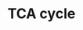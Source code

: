 ---
annotations:
- id: PW:0000002
  parent: classic metabolic pathway
  type: Pathway Ontology
  value: classic metabolic pathway
- id: PW:0000026
  parent: classic metabolic pathway
  type: Pathway Ontology
  value: citric acid cycle pathway
authors:
- MaintBot
- MirellaKalafati
- L Dupuis
- Eweitz
description: The [[wikipedia:citric_acid_cycle|citric acid cycle]], also known as
  the tricarboxylic acid cycle (TCA cycle) or the Krebs cycle, (or rarely, the Szent-Gyorgyi-Krebs
  cycle) is a series of enzyme-catalysed chemical reactions of central importance
  in all living cells that use oxygen as part of cellular respiration. In eukaryotes,
  the citric acid cycle occurs in the matrix of the mitochondrion. The components
  and reactions of the citric acid cycle were established by seminal work from both
  [[wikipedia:Albert_Szent-Gyorgyi|Albert Szent-Gyorgyi]] and [[wikipedia:Hans_Krebs|Hans
  Krebs]]. [From [[wikipedia:Main_Page|Wikipedia]]]
last-edited: 2021-05-24
organisms:
- Gallus gallus
redirect_from:
- /index.php/Pathway:WP770
- /instance/WP770
revision: null
schema-jsonld:
- '@context': https://schema.org/
  '@id': https://wikipathways.github.io/pathways/WP770.html
  '@type': Dataset
  creator:
    '@type': Organization
    name: WikiPathways
  description: The [[wikipedia:citric_acid_cycle|citric acid cycle]], also known as
    the tricarboxylic acid cycle (TCA cycle) or the Krebs cycle, (or rarely, the Szent-Gyorgyi-Krebs
    cycle) is a series of enzyme-catalysed chemical reactions of central importance
    in all living cells that use oxygen as part of cellular respiration. In eukaryotes,
    the citric acid cycle occurs in the matrix of the mitochondrion. The components
    and reactions of the citric acid cycle were established by seminal work from both
    [[wikipedia:Albert_Szent-Gyorgyi|Albert Szent-Gyorgyi]] and [[wikipedia:Hans_Krebs|Hans
    Krebs]]. [From [[wikipedia:Main_Page|Wikipedia]]]
  keywords:
  - ACO2
  - Acetyl-CoA
  - CS
  - Citrate
  - DLAT
  - DLD
  - FH
  - Fumarate
  - IDH2
  - IDH3A
  - IDH3G
  - Isocitrate
  - MDH1
  - MDH2
  - Malate
  - Oxaloacetate
  - PC
  - PDHA1
  - PDHA2
  - PDHB
  - PDK2
  - PDK3
  - PDK4
  - PDP2
  - PPM2C
  - Pyruvate
  - RCJMB04_17g4
  - RCJMB04_19j12
  - RCJMB04_39i8
  - RCJMB04_4o20
  - RCJMB04_9n20
  - SDHA
  - SDHB
  - SDHC
  - SDHD
  - SUCLA2
  - SUCLG1
  - SUCLG2
  - Succinate
  - Succinyl-CoA
  - alpha-Ketoglutarate
  license: CC0
  name: TCA cycle
seo: CreativeWork
title: TCA cycle
wpid: WP770
---